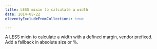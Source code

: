```yaml
---
title: LESS mixin to calculate a width
date: 2014-08-22
eleventyExcludeFromCollections: true

---
```

A LESS mixin to calculate a width with a defined margin, vendor prefixed. Add a fallback in absolute size or %.